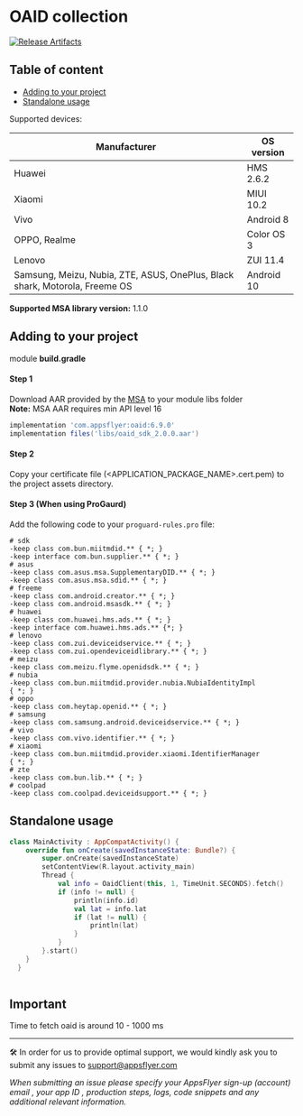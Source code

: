 
# OAID collection

[![Release Artifacts](https://img.shields.io/nexus/r/com.appsflyer/oaid.svg?server=https%3A%2F%2Foss.sonatype.org)](https://oss.sonatype.org/content/repositories/releases/com/appsflyer/oaid/)

## Table of content
- [Adding to your project](#adding-to-your-project)
- [Standalone usage](#standalone-usage)

Supported devices:

Manufacturer    |   OS version
---             |   ---  
Huawei          |   HMS 2.6.2
Xiaomi          |   MIUI 10.2
Vivo            |   Android 8
OPPO, Realme    |   Color OS 3
Lenovo          |   ZUI 11.4
Samsung, Meizu, Nubia, ZTE, ASUS, OnePlus, Black shark, Motorola, Freeme OS  |   Android 10

**Supported MSA library version:** 1.1.0

## Adding to your project
module **build.gradle**
#### Step 1
Download AAR provided by the [MSA](http://www.msa-alliance.cn/col.jsp?id=120) to your module libs folder  
**Note:** MSA AAR requires min API level 16
```groovy  
implementation 'com.appsflyer:oaid:6.9.0'  
implementation files('libs/oaid_sdk_2.0.0.aar')  
```  

#### Step 2
Copy your certificate file (<APPLICATION_PACKAGE_NAME>.cert.pem) to the project assets directory.

#### Step 3 (When using ProGaurd)
Add the following code to your `proguard-rules.pro` file:
```
# sdk
-keep class com.bun.miitmdid.** { *; }
-keep interface com.bun.supplier.** { *; }
# asus
-keep class com.asus.msa.SupplementaryDID.** { *; }
-keep class com.asus.msa.sdid.** { *; }
# freeme
-keep class com.android.creator.** { *; }
-keep class com.android.msasdk.** { *; }
# huawei
-keep class com.huawei.hms.ads.** { *; }
-keep interface com.huawei.hms.ads.** {*; }
# lenovo
-keep class com.zui.deviceidservice.** { *; }
-keep class com.zui.opendeviceidlibrary.** { *; }
# meizu
-keep class com.meizu.flyme.openidsdk.** { *; }
# nubia
-keep class com.bun.miitmdid.provider.nubia.NubiaIdentityImpl
{ *; }
# oppo
-keep class com.heytap.openid.** { *; }
# samsung
-keep class com.samsung.android.deviceidservice.** { *; }
# vivo
-keep class com.vivo.identifier.** { *; }
# xiaomi
-keep class com.bun.miitmdid.provider.xiaomi.IdentifierManager
{ *; }
# zte
-keep class com.bun.lib.** { *; }
# coolpad
-keep class com.coolpad.deviceidsupport.** { *; }
```

## Standalone usage
```kotlin  
class MainActivity : AppCompatActivity() {  
    override fun onCreate(savedInstanceState: Bundle?) {
        super.onCreate(savedInstanceState)
        setContentView(R.layout.activity_main)
        Thread {
            val info = OaidClient(this, 1, TimeUnit.SECONDS).fetch()
            if (info != null) {
                println(info.id)
                val lat = info.lat
                if (lat != null) {
                    println(lat)
                }
            }
        }.start()
    }
  }
    
 ```

## Important
Time to fetch oaid is around 10 - 1000 ms
  
---  
🛠 In order for us to provide optimal support, we would kindly ask you to submit any issues to support@appsflyer.com

*When submitting an issue please specify your AppsFlyer sign-up (account) email , your app ID , production steps, logs, code snippets and any additional relevant information.*
